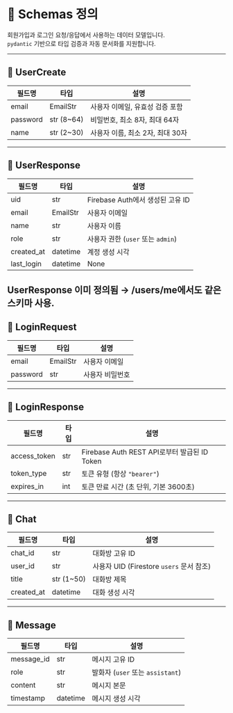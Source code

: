 # 📌 Schemas 정의

회원가입과 로그인 요청/응답에서 사용하는 데이터 모델입니다.  
`pydantic` 기반으로 타입 검증과 자동 문서화를 지원합니다.

---

## 🔹 UserCreate
| 필드명    | 타입      | 설명                     |
|-----------|-----------|--------------------------|
| email     | EmailStr  | 사용자 이메일, 유효성 검증 포함 |
| password  | str (8~64)| 비밀번호, 최소 8자, 최대 64자 |
| name      | str (2~30)| 사용자 이름, 최소 2자, 최대 30자 |

---

## 🔹 UserResponse
| 필드명        | 타입              | 설명                         |
| ---------- | --------------- | -------------------------- |
| uid        | str             | Firebase Auth에서 생성된 고유 ID  |
| email      | EmailStr        | 사용자 이메일                    |
| name       | str             | 사용자 이름                     |
| role       | str             | 사용자 권한 (`user` 또는 `admin`) |
| created_at | datetime        | 계정 생성 시각                   |
| last_login | datetime | None | 마지막 로그인 시각 (없을 경우 null)    |


UserResponse 이미 정의됨 → /users/me에서도 같은 스키마 사용.
---

## 🔹 LoginRequest
| 필드명   | 타입     | 설명 |
|----------|----------|------|
| email    | EmailStr | 사용자 이메일 |
| password | str      | 사용자 비밀번호 |

---

## 🔹 LoginResponse
| 필드명          | 타입  | 설명                                     |
| ------------ | --- | -------------------------------------- |
| access_token | str | Firebase Auth REST API로부터 발급된 ID Token |
| token_type   | str | 토큰 유형 (항상 `"bearer"`)                  |
| expires_in   | int | 토큰 만료 시간 (초 단위, 기본 3600초)              |


---

## 🔹 Chat
| 필드명        | 타입         | 설명                                |
| ---------- | ---------- | --------------------------------- |
| chat_id    | str        | 대화방 고유 ID                         |
| user_id    | str        | 사용자 UID (Firestore `users` 문서 참조) |
| title      | str (1~50) | 대화방 제목                            |
| created_at | datetime   | 대화 생성 시각                          |


---

## 🔹 Message
| 필드명        | 타입       | 설명                          |
| ---------- | -------- | --------------------------- |
| message_id | str      | 메시지 고유 ID                   |
| role       | str      | 발화자 (`user` 또는 `assistant`) |
| content    | str      | 메시지 본문                      |
| timestamp  | datetime | 메시지 생성 시각                   |
